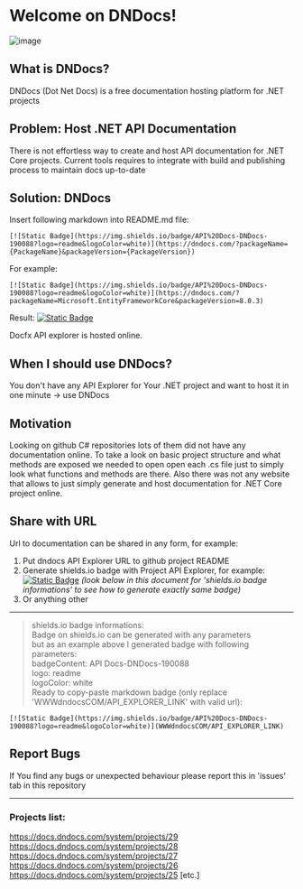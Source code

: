 # Welcome on DNDocs!
![image](https://github.com/user-attachments/assets/6ca87d04-fe41-4481-bc6a-56e8042e7ed1)

## What is DNDocs?
DNDocs (Dot Net Docs) is a free documentation hosting platform for .NET projects

## Problem: Host .NET API Documentation 
There is not effortless way to create and host API documentation for .NET Core projects.
Current tools requires to integrate with build and publishing process to maintain docs up-to-date

## Solution: DNDocs
Insert following markdown into README.md file: 

`[![Static Badge](https://img.shields.io/badge/API%20Docs-DNDocs-190088?logo=readme&logoColor=white)](https://dndocs.com/?packageName={PackageName}&packageVersion={PackageVersion})`

For example: 

`[![Static Badge](https://img.shields.io/badge/API%20Docs-DNDocs-190088?logo=readme&logoColor=white)](https://dndocs.com/?packageName=Microsoft.EntityFrameworkCore&packageVersion=8.0.3)` 

Result: [![Static Badge](https://img.shields.io/badge/API%20Docs-DNDocs-190088?logo=readme&logoColor=white)]( https://docs.dndocs.com/n/Microsoft.EntityFrameworkCore/8.0.3/api/index.html)

Docfx API explorer is hosted online.

## When I should use DNDocs?
You don't have any API Explorer for Your .NET project and want to host it in one minute -> use DNDocs

## Motivation
Looking on github C# repositories lots of them did  not have any documentation online. To take a look on basic project structure
and what methods are exposed we needed to open open each .cs file just to simply look what functions and methods are there.
Also there was not any website that allows to just simply generate and host documentation for .NET Core project online.

## Share with URL
Url to documentation can be shared in any form, for example:
1. Put dndocs API Explorer URL to github project README 
2. Generate shields.io badge with Project API Explorer, for example: [![Static Badge](https://img.shields.io/badge/API%20Docs-DNDocs-190088?logo=readme&logoColor=white)]( https://docs.dndocs.com/n/Microsoft.EntityFrameworkCore/8.0.3/api/index.html) _(look below in this document for 'shields.io badge informations' to see how to generate exactly same badge)_
3. Or anything other
---
> shields.io badge informations:\
> Badge on shields.io can be generated with any parameters\
> but as an example above I generated badge with following parameters:\
> badgeContent: API Docs-DNDocs-190088\
> logo: readme\
> logoColor: white\
> Ready to copy-paste markdown badge (only replace 'WWWdndocsCOM/API_EXPLORER_LINK' with valid url):

```
[![Static Badge](https://img.shields.io/badge/API%20Docs-DNDocs-190088?logo=readme&logoColor=white)](WWWdndocsCOM/API_EXPLORER_LINK)
```

## Report Bugs
If You find any bugs or unexpected behaviour please report this in 'issues' tab in this repository

---
### Projects list:
https://docs.dndocs.com/system/projects/29
https://docs.dndocs.com/system/projects/28
https://docs.dndocs.com/system/projects/27
https://docs.dndocs.com/system/projects/26
https://docs.dndocs.com/system/projects/25
[etc.]
